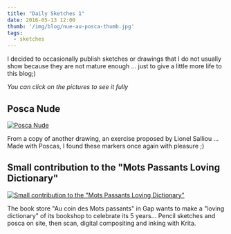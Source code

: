 ```yaml
---
title: "Daily Sketches 1"
date: 2016-05-13 12:00
thumb: '/img/blog/nue-au-posca-thumb.jpg'
tags:
  - sketches
---
```


I decided to occasionally publish sketches or drawings that I do not usually show  because they are not mature enough ... just to give a little more life to this blog;)

*You can click on the pictures to see it fully*

## Posca Nude

[![Posca Nude](/img/blog/nue-au-posca-thumb.jpg)](/img/blog/nue-au-posca.jpg)

From a copy of another drawing, an exercise proposed by Lionel Salliou ... Made with Poscas, I found these markers once again with pleasure ;)

## Small contribution to the "Mots Passants Loving Dictionary"

[![Small contribution to the "Mots Passants Loving Dictionary"](/img/blog/mots-passants-helene-12mai2016-thumb.jpg)](/img/blog/mots-passants-helene-12mai2016.jpg)

The book store "Au coin des Mots passants" in Gap wants to make a "loving dictionary" of its bookshop to celebrate its 5 years…
Pencil sketches and posca on site, then scan, digital compositing and inking with Krita.
